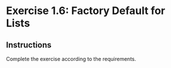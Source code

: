 # Exercise 1.6: Factory Default for Lists

## Instructions

Complete the exercise according to the requirements.
